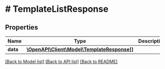 # # TemplateListResponse

## Properties

Name | Type | Description | Notes
------------ | ------------- | ------------- | -------------
**data** | [**\OpenAPI\Client\Model\TemplateResponse[]**](TemplateResponse.md) |  |

[[Back to Model list]](../../README.md#models) [[Back to API list]](../../README.md#endpoints) [[Back to README]](../../README.md)
